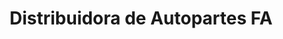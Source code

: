 ---
title: "Distribuidora de Autopartes FA"
url: /quito/distribuidora-de-autopartes-fa/
shop: piezas de automóviles
---